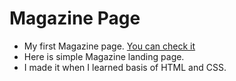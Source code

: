 # Magazine Page

- My first Magazine page. [You can check it](https://xenonsport.github.io/Magazine-Page/)
- Here is simple Magazine landing page.
- I made it when I learned basis of HTML and CSS.
